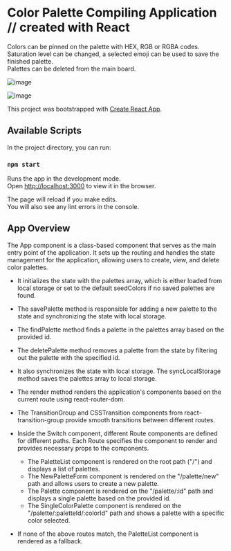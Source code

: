 # Color Palette Compiling Application // created with React

Colors can be pinned on the palette with HEX, RGB or RGBA codes. </br>
Saturation level can be changed, a selected emoji can be used to save the finished palette. </br>
Palettes can be deleted from the main board.

![image](https://user-images.githubusercontent.com/35004717/138964904-feda884d-19d3-4a82-9100-982d539bdbe9.png)


![image](https://user-images.githubusercontent.com/35004717/138964835-f1089fe8-344a-4423-806d-453d0c880382.png)

This project was bootstrapped with [Create React App](https://github.com/facebook/create-react-app).

## Available Scripts

In the project directory, you can run:

### `npm start`

Runs the app in the development mode.\
Open [http://localhost:3000](http://localhost:3000) to view it in the browser.

The page will reload if you make edits.\
You will also see any lint errors in the console.

## App Overview

The App component is a class-based component that serves as the main entry point of the application. 
It sets up the routing and handles the state management for the application, allowing users to create, view, and delete color palettes.

+ It initializes the state with the palettes array, which is either loaded from local storage or set to the default seedColors if no saved palettes are found.
+ The savePalette method is responsible for adding a new palette to the state and synchronizing the state with local storage.
+ The findPalette method finds a palette in the palettes array based on the provided id.
+ The deletePalette method removes a palette from the state by filtering out the palette with the specified id. 
+ It also synchronizes the state with local storage. The syncLocalStorage method saves the palettes array to local storage.

+ The render method renders the application's components based on the current route using react-router-dom.
+ The TransitionGroup and CSSTransition components from react-transition-group provide smooth transitions between different routes.
+ Inside the Switch component, different Route components are defined for different paths. Each Route specifies the component to render and provides necessary props to the components.
  + The PaletteList component is rendered on the root path ("/") and displays a list of palettes.
  + The NewPaletteForm component is rendered on the "/palette/new" path and allows users to create a new palette.
  + The Palette component is rendered on the "/palette/:id" path and displays a single palette based on the provided id.
  + The SingleColorPalette component is rendered on the "/palette/:paletteId/:colorId" path and shows a palette with a specific color selected. 
+ If none of the above routes match, the PaletteList component is rendered as a fallback.
